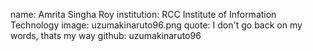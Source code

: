 name: Amrita Singha Roy
institution: RCC Institute of Information Technology
image: uzumakinaruto96.png
quote: I don't go back on my words, thats my way
github: uzumakinaruto96